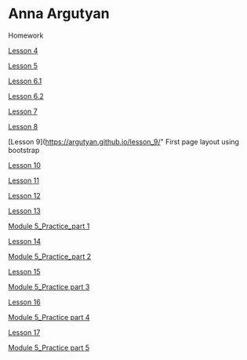 

# Anna Argutyan
Homework

[Lesson 4](https://argutyan.github.io/lesson_4/ "Basic html") 

[Lesson 5](https://argutyan.github.io/lesson_5/ "Basic css")

[Lesson 6.1](https://argutyan.github.io/lesson_6.1/ "Positioning in css")

[Lesson 6.2](https://argutyan.github.io/lesson_6.2/ "Positioning in css")

[Lesson 7](https://argutyan.github.io/lesson_7/ "Html&Css")

[Lesson 8](https://argutyan.github.io/lesson_8/ "Bootstrap.Speeding up the layout")

[Lesson 9](https://argutyan.github.io/lesson_9/" First page layout using bootstrap

[Lesson 10](https://argutyan.github.io/lesson_10/ "Less")

[Lesson 11](https://argutyan.github.io/lesson_11/ "Snippets ")

[Lesson 12](https://argutyan.github.io/lesson_12/ "Repository on Github")

[Lesson 13](https://argutyan.github.io/lesson_13/ "Responsive layou")

[Module 5_Practice_part 1]()

[Lesson 14](https://argutyan.github.io/lesson_14/ )

[Module 5_Practice_part 2](https://argutyan.github.io/Module_5_part_2/)

[Lesson 15](https://argutyan.github.io/lesson_15/ "Pseudo-classes & pseudo-elements")

[Module 5_Practice part 3](https://argutyan.github.io/Module_5_part_3/)

[Lesson 16](https://argutyan.github.io/lesson_16/)

[Module 5_Practice part 4](https://argutyan.github.io/Module_5_part_4/)

[Lesson 17](https://argutyan.github.io/lesson_17/)

[Module 5_Practice part 5](https://argutyan.github.io/Module_5_part_5/)
